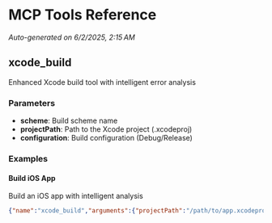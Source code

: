 # MCP Tools Reference

*Auto-generated on 6/2/2025, 2:15 AM*

## xcode_build

Enhanced Xcode build tool with intelligent error analysis

### Parameters

- **scheme**: Build scheme name
- **projectPath**: Path to the Xcode project (.xcodeproj)
- **configuration**: Build configuration (Debug/Release)

### Examples

#### Build iOS App

Build an iOS app with intelligent analysis

```json
{"name":"xcode_build","arguments":{"projectPath":"/path/to/app.xcodeproj","scheme":"MyApp"}}
```

